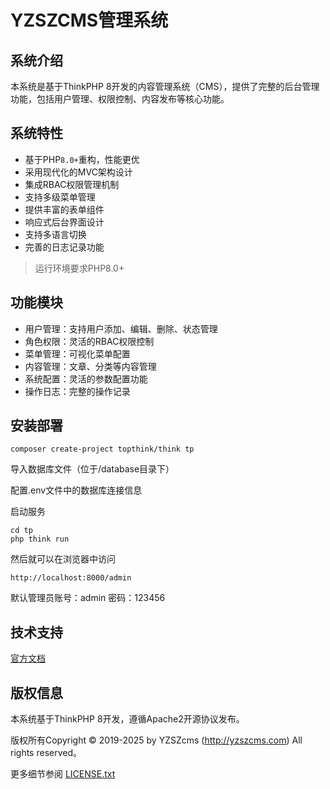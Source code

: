 
YZSZCMS管理系统
===============

## 系统介绍

本系统是基于ThinkPHP 8开发的内容管理系统（CMS），提供了完整的后台管理功能，包括用户管理、权限控制、内容发布等核心功能。

## 系统特性

* 基于PHP`8.0+`重构，性能更优
* 采用现代化的MVC架构设计
* 集成RBAC权限管理机制
* 支持多级菜单管理
* 提供丰富的表单组件
* 响应式后台界面设计
* 支持多语言切换
* 完善的日志记录功能

> 运行环境要求PHP8.0+

## 功能模块

* 用户管理：支持用户添加、编辑、删除、状态管理
* 角色权限：灵活的RBAC权限控制
* 菜单管理：可视化菜单配置
* 内容管理：文章、分类等内容管理
* 系统配置：灵活的参数配置功能
* 操作日志：完整的操作记录

## 安装部署

~~~
composer create-project topthink/think tp
~~~

导入数据库文件（位于/database目录下）

配置.env文件中的数据库连接信息

启动服务

~~~
cd tp
php think run
~~~

然后就可以在浏览器中访问

~~~
http://localhost:8000/admin
~~~

默认管理员账号：admin 密码：123456

## 技术支持

[官方文档](https://doc.thinkphp.cn)

## 版权信息

本系统基于ThinkPHP 8开发，遵循Apache2开源协议发布。

版权所有Copyright © 2019-2025 by YZSZcms (http://yzszcms.com) All rights reserved。

更多细节参阅 [LICENSE.txt](LICENSE.txt)
